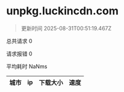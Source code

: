 
  # unpkg.luckincdn.com

  > 更新时间 2025-08-31T00:51:19.467Z
  
  总共请求 0

  请求报错 0

  平均耗时 NaNms

|城市|ip|下载大小|速度|
|-----|----------|---|---|

  